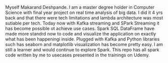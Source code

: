Myself Makarand Deshpande.
I am a master degree holder in Computer Science with final year project on real time analysis of big data. I did it 4 yrs back and that there were tech limitations and lambda architecture was most sutiable per tech.
Today now with Kafka streaming and SPark Streaming it has become possible ot achieve use cases.
Spark SQL DataFrame have made more standrd now to code and visualize the application on exactly what has been happeningi inside. Plugged with Kafka and Python libraries such has seaborn and matplotlib visualization has become pretty easy.
I am still a learner and would continue to explore Spark.
This repo has all spark code written by me to usecases presented in the trainings on Udemy.
